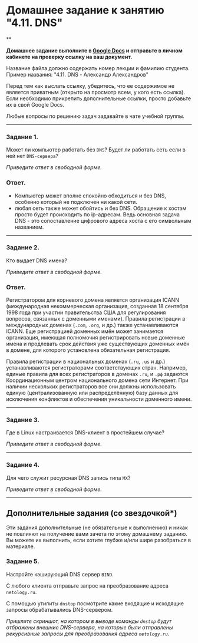 # Домашнее задание к занятию "4.11. DNS"

**

**Домашнее задание выполните в [Google Docs](https://docs.google.com/) и отправьте в личном кабинете на проверку ссылку на ваш документ.** 

Название файла должно содержать номер лекции и фамилию студента. Пример названия: "4.11. DNS - Александр Александров"

Перед тем как выслать ссылку, убедитесь, что ее содержимое не является приватным (открыто на просмотр всем, у кого есть ссылка). Если необходимо прикрепить дополнительные ссылки, просто добавьте их в свой Google Docs.

Любые вопросы по решению задач задавайте в чате учебной группы.

---

### Задание 1. 

Может ли компьютер работать без `DNS`? Будет ли работать сеть если в ней нет `DNS-сервера`? 

*Приведите ответ в свободной форме.*


### Ответ. 

- Компьютер может вполне спокойно обходиться и без DNS, особенно который не подключен ни какой сети.
- любая сеть также может обойтись и без DNS. Обращение к хостам просто будет происходить по ip-адресам. Ведь основная задача DNS - это сопоставление цифрового адреса хоста с его символьным названием.
---

### Задание 2. 

Кто выдает DNS имена? 

*Приведите ответ в свободной форме.*

### Ответ. 

Регистратором для корневого домена является организация ICANN (международная некоммерческая организация, созданная 18 сентября 1998 года при участии правительства США для регулирования вопросов, связанных с доменными именами). Правила регистрации в международных доменах (`.com`, `.org`, и др.) также устанавливаются ICANN. Еще регистрацией доменных имён может занимается организация, имеющая полномочия регистрировать новые доменные имена и продлевать срок действия уже существующих доменных имён в домене, для которого установлена обязательная регистрация. 

Правила регистрации в национальных доменах (`.ru`, `.us` и др.) устанавливаются регистраторами соответствующих стран. Например, единые правила для всех регистраторов в доменах `.ru`, и `.рф` задаются Координационным центром национального домена сети Интернет. При наличии нескольких регистраторов все они должны использовать единую (централизованную или распределённую) базу данных для исключения конфликтов и обеспечения уникальности доменного имени.


---

### Задание 3. 

Где в Linux настраивается DNS-клиент в простейшем случае?

*Приведите ответ в свободной форме.*

---

### Задание 4. 

Для чего служит ресурсная DNS запись типа `MX`?

*Приведите ответ в свободной форме.*

---

## Дополнительные задания (со звездочкой*)
Эти задания дополнительные (не обязательные к выполнению) и никак не повлияют на получение вами зачета по этому домашнему заданию. Вы можете их выполнить, если хотите глубже и/или шире разобраться в материале.



### Задание 5. 

Настройте кэширующий DNS сервер `BIND`. 

С любого клиента отправьте запрос на преобразование адреса `netology.ru`.

С помощью утилиты `dnstop` посмотрите какие входящие и исходящие запросы обрабатывались DNS-сервером.

*Пришлите скриншот, на котором в выводе команды `dnstop` будут отбражены внешние DNS-сервера, на которые были отправлены рекурсивные запросы для преобразования адреса `netology.ru`.*



